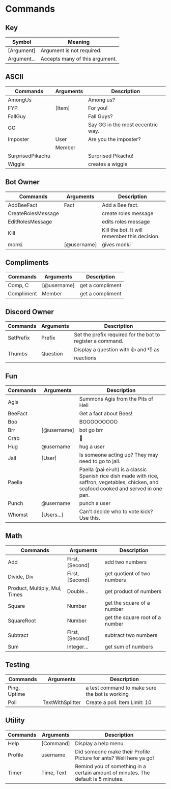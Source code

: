# Commands

## Key 
| Symbol      | Meaning                        |
| ----------- | ------------------------------ |
| [Argument]  | Argument is not required.      |
| Argument... | Accepts many of this argument. |

## ASCII
| Commands         | Arguments | Description                       |
| ---------------- | --------- | --------------------------------- |
| AmongUs          |           | Among us?                         |
| FYP              | [Item]    | For you!                          |
| FallGuy          |           | Fall Guys?                        |
| GG               |           | Say GG in the most eccentric way. |
| Imposter         | User      | Are you the imposter?             |
|                  | Member    |                                   |
| SurprisedPikachu |           | Surprised Pikachu!                |
| Wiggle           |           | creates a wiggle                  |

## Bot Owner
| Commands           | Arguments   | Description                                   |
| ------------------ | ----------- | --------------------------------------------- |
| AddBeeFact         | Fact        | Add a Bee fact.                               |
| CreateRolesMessage |             | create roles message                          |
| EditRolesMessage   |             | edits roles message                           |
| Kill               |             | Kill the bot. It will remember this decision. |
| monki              | [@username] | gives monki                                   |

## Compliments
| Commands   | Arguments   | Description      |
| ---------- | ----------- | ---------------- |
| Comp, C    | [@username] | get a compliment |
| Compliment | Member      | get a compliment |

## Discord Owner
| Commands  | Arguments | Description                                                      |
| --------- | --------- | ---------------------------------------------------------------- |
| SetPrefix | Prefix    | Set the prefix required for the bot to register a command.       |
| Thumbs    | Question  | Display a question with :thumbsup: and :thumbsdown: as reactions |

## Fun
| Commands | Arguments   | Description                                                                                                                               |
| -------- | ----------- | ----------------------------------------------------------------------------------------------------------------------------------------- |
| Agis     |             | Summons Agis from the Pits of Hell                                                                                                        |
| BeeFact  |             | Get a fact about Bees!                                                                                                                    |
| Boo      |             | BOOOOOOOOO                                                                                                                                |
| Brr      | [@username] | bot go brr                                                                                                                                |
| Crab     |             | :crab:                                                                                                                                    |
| Hug      | @username   | hug a user                                                                                                                                |
| Jail     | [User]      | Is someone acting up? They may need to go to jail.                                                                                        |
| Paella   |             | Paella (pai·ei·uh) is a classic Spanish rice dish made with rice, saffron, vegetables, chicken, and seafood cooked and served in one pan. |
| Punch    | @username   | punch a user                                                                                                                              |
| Whomst   | [Users...]  | Can't decide who to vote kick? Use this.                                                                                                  |

## Math
| Commands                      | Arguments       | Description                     |
| ----------------------------- | --------------- | ------------------------------- |
| Add                           | First, [Second] | add two numbers                 |
| Divide, Div                   | First, [Second] | get quotient of two numbers     |
| Product, Multiply, Mul, Times | Double...       | get product of numbers          |
| Square                        | Number          | get the square of a number      |
| SquareRoot                    | Number          | get the square root of a number |
| Subtract                      | First, [Second] | subtract two numbers            |
| Sum                           | Integer...      | get sum of numbers              |

## Testing
| Commands     | Arguments        | Description                                    |
| ------------ | ---------------- | ---------------------------------------------- |
| Ping, Uptime |                  | a test command to make sure the bot is working |
| Poll         | TextWithSplitter | Create a poll. Item Limit: 10                  |

## Utility
| Commands | Arguments  | Description                                                                       |
| -------- | ---------- | --------------------------------------------------------------------------------- |
| Help     | [Command]  | Display a help menu.                                                              |
| Profile  | username   | Did someone make their Profile Picture for ants? Well here ya go!                 |
| Timer    | Time, Text | Remind you of something in a certain amount of minutes. The default is 5 minutes. |

